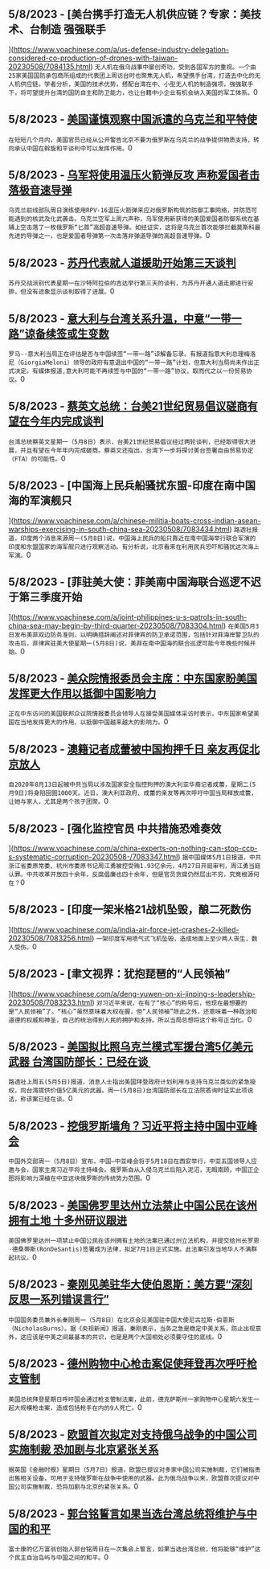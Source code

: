 
  ## 5/8/2023 - [美台携手打造无人机供应链？专家：美技术、台制造 强强联手

](https://www.voachinese.com/a/us-defense-industry-delegation-considered-co-production-of-drones-with-taiwan-20230508/7084135.html)
 ```无人机在俄乌战事中屡创奇功，受到各国军方的重视。一个由25家美国国防承包商所组成的代表团上周访台时也聚焦无人机，希望携手台湾，打造去中化的无人机供应链。学者分析，美国的技术优势，搭配台湾在中、小型无人机的制造强项，强强联手下，将可望提升台湾的国防自主和防卫能力，也让台籍中小企业有机会纳入美国的军工体系。```0
  ## 5/8/2023 - [美国谨慎观察中国派遣的乌克兰和平特使](https://www.voachinese.com/a/us-watches-with-caution-as-china-sends-peace-envoy-to-ukraine-20230508/7084031.html)
 ```在短短几个月内，美国官员已经从公开警告北京不要为俄罗斯在乌克兰的战争提供物质支持，转向承认中国在斡旋和平谈判中可以发挥作用。```0
  ## 5/8/2023 - [乌军将使用温压火箭弹反攻   声称爱国者击落极音速导弹](https://www.voachinese.com/a/ukrainian-army-conducted-combat-and-radiation-drills-near-eastern-front-line-20230509/7084002.html)
 ```乌克兰前线部队周日演练使用RPV-16温压火箭弹来应对俄罗斯构筑的防御工事网络，并防范可能遇到的核武及化武袭击。乌克兰空军上周六声称，乌军使用新获得的美国爱国者防御系统在基辅上空击落了一枚俄罗斯“匕首”高超音速导弹。如经证实，这将是乌克兰首次能够拦截莫斯科最先进的导弹之一，也是爱国者导弹第一次击落非弹道导弹的高超音速导弹。```0
  ## 5/8/2023 - [苏丹代表就人道援助开始第三天谈判](https://www.voachinese.com/a/sudan-peace-talk-into-third-day-20230508/7084000.html)
 ```苏丹交战派别代表星期一在沙特阿拉伯的吉达举行第三天的谈判，为苏丹开通人道走廊进行安排，但没有迹象显示谈判取得了进展。```0
  ## 5/8/2023 - [意大利与台湾关系升温，中意“一带一路”谅备续签或生变数](https://www.voachinese.com/a/italy-taiwan-china-20230508/7083840.html)
 ```罗马--意大利当局正在评估是否与中国续签“一带一路”谅解备忘录。有报道指意大利总理梅洛尼（GiorgiaMeloni）领导的政府有意退出中国的“一带一路”计划，但意大利当局尚未作出正式决定。有媒体报道,意大利可能不再续签与中国的“一带一路”协议，取而代之以一份贸易协议。```0
  ## 5/8/2023 - [蔡英文总统：台美21世纪贸易倡议磋商有望在今年内完成谈判](https://www.voachinese.com/a/taiwan-us-21st-century-trade-initiative-negotiations-expected-to-be-completed-this-year-20230508/7083443.html)
 ```台湾总统蔡英文星期一（5月8日）表示，台美21世纪贸易倡议经过两轮谈判，已经取得很大进展，并且有望在今年年内完成磋商。蔡英文还指出，台湾下一步将探讨美台签署自由贸易协定（FTA）的可能性。```0
  ## 5/8/2023 - [中国海上民兵船骚扰东盟-印度在南中国海的军演舰只

](https://www.voachinese.com/a/chinese-militia-boats-cross-indian-asean-warships-exercising-in-south-china-sea-20230508/7083434.html)
 ```路透社报道，印度两个消息来源周一(5月8日)说，中国海上民兵的船只靠近在南中国海举行联合军演的印度和东盟国家的海军舰只进行观察活动。有分析说，北京看来在利用民兵恐吓和骚扰这次海上军演。```0
  ## 5/8/2023 - [菲驻美大使：菲美南中国海联合巡逻不迟于第三季度开始

](https://www.voachinese.com/a/joint-philippines-u-s-patrols-in-south-china-sea-may-begin-by-third-quarter-20230508/7083304.html)
 ```在美国5月3日发布美菲双边防务准则，以明确措辞阐述对菲律宾的防卫承诺范围，包括针对菲海岸警卫队的攻击后，菲律宾驻美大使星期一(5月8日)说，美菲在南中国海的联合巡逻可能今年晚些时候开始。```0
  ## 5/8/2023 - [美众院情报委员会主席：中东国家盼美国发挥更大作用以抵御中国影响力 ](https://www.voachinese.com/a/house-intel-leaders-on-middle-east-trip-say-countries-seek-stronger-us-role-to-counter-china-20230508/7083276.html)
 ```正在中东访问的美国联邦众议院情报委员会领导人在接受美国媒体采访时表示，中东国家希望美国在当地发挥更大的作用，以抵御中国越来越大的影响力。```0
  ## 5/8/2023 - [澳籍记者成蕾被中国拘押千日 亲友再促北京放人](https://www.voachinese.com/a/missing-her-kids-aussie-journalist-cheng-lei-reaches-1000-days-in-chinese-jail-20230508/7083308.html)
 ```自2020年8月13日起被中共当局以涉及国家安全指控拘押的澳大利亚华裔记者成蕾，星期二(5月9日)将身陷囹圄1000天。近日，澳大利亚政府、成蕾的亲友等再次呼吁中国当局释放成蕾，让她与家人，尤其是两个孩子团聚。```0
  ## 5/8/2023 - [强化监控官员 中共措施恐难奏效



](https://www.voachinese.com/a/china-experts-on-nothing-can-stop-ccp-s-systematic-corruption-20230508-/7083347.html)
 ```据中国媒体5月1日报道，中共浙江省委原常委、杭州市委原书记周江勇被控受贿1.93亿余元，4月27日开庭审判，周江勇当庭认罪。中共改革开放四十余年，反腐倡廉也四十余年，但是官员贪腐仍然层出不穷，究竟根源何在？```0
  ## 5/8/2023 - [印度一架米格21战机坠毁，酿二死数伤

](https://www.voachinese.com/a/india-air-force-jet-crashes-2-killed-20230508/7083256.html)
 ```一架印度军用喷气式飞机坠毁，造成地面上至少两人丧生，数人受伤。```0
  ## 5/8/2023 - [聿文视界：犹抱琵琶的“人民领袖”

](https://www.voachinese.com/a/deng-yuwen-on-xi-jinping-s-leadership-20230508/7083233.html)
 ```对习近平来说，在有了“核心”的称号后，他现在最想要的是“人民领袖”了。“核心”虽然意味着大权在握，但“人民领袖”除此之外，还意味着一种政治和道德的权威和神圣，自己的统治得到人民的拥护和支持。所以当局总想将这个称号正当化。```0
  ## 5/8/2023 - [美国拟比照乌克兰模式军援台湾5亿美元武器 台湾国防部长：已经在谈 ](https://www.voachinese.com/a/taiwan-us-arms-aid-20230508/7083203.html)
 ```路透社上周五(5月5日)报道，消息人士指出美国拜登政府计划利用与支持乌克兰类似的紧急授权，向台湾提供价值5亿美元的武器。周一(5月8日)台湾国防部长在立法院答询时证实此项说法，称该案已经在谈。```0
  ## 5/8/2023 - [挖俄罗斯墙角？习近平将主持中国中亚峰会](https://www.voachinese.com/a/china-central-asia-summit-20230508/7083182.html)
 ```中国外交部周一（5月8日）宣布，中国—中亚峰会将于5月18日在西安举行，中亚五国领导人应邀与会，国家主席习近平将主持峰会。俄罗斯自从入侵乌克兰后陷入泥沼，无暇南顾，中国正企图将影响力深植在中亚这块俄罗斯的传统势力范围。```0
  ## 5/8/2023 - [美国佛罗里达州立法禁止中国公民在该州拥有土地 十多州研议跟进](https://www.voachinese.com/a/florida-leigislation-chinese-land-ownership-20230508/7083177.html)
 ```美国佛罗里达州一项禁止中国公民在该州拥有土地的法案已通过州立法机构，并提交给州长罗恩·德桑蒂斯(RonDeSantis)签署成为法律，拟定7月1日正式实施。此法案引发当地华人不满群起抗议。```0
  ## 5/8/2023 - [秦刚见美驻华大使伯恩斯：美方要“深刻反思一系列错误言行”](https://www.voachinese.com/a/chinese-foreign-minister-meets-us-ambassador-20230508/7083140.html)
 ```中国国务委员兼外长秦刚周一（5月8日）在北京会见美国驻中国大使尼古拉斯·伯恩斯（NicholasBurns）。据《央视新闻》报道，秦刚表示，当务之急是稳定中美关系，防止出现意外，这应该是中美之间最基本的共识，也是是两个大国相处必须要守住的底线。```0
  ## 5/8/2023 - [德州购物中心枪击案促使拜登再次呼吁枪支管制](https://www.voachinese.com/a/biden-texas-shooting-20230508/7083105.html)
 ```美国总统拜登星期日呼吁国会通过枪支管制法案，此前，德克萨斯州一家购物中心星期六发生一起大规模枪击案，造成包括枪手在内的9人死亡。```0
  ## 5/8/2023 - [ 欧盟首次拟定对支持俄乌战争的中国公司实施制裁 恐加剧与北京紧张关系](https://www.voachinese.com/a/eu-china-companies-20230507/7083084.html)
 ```据英国《金融时报》星期日（5月7日）报道，欧盟已提议对多家中国公司实施制裁，它们被指责出售相关设备，可用于支持俄罗斯在战争中使用的武器。此为俄乌战争以来，欧盟首次提议对中国公司实施制裁，恐将加剧与北京的紧张关系。```0
  ## 5/8/2023 - [郭台铭誓言如果当选台湾总统将维护与中国的和平](https://www.voachinese.com/a/foxconn-founder-vows-to-preserve-peace-with-china-if-elected-taiwan-president/7083044.html)
 ```富士康的亿万富翁创始人郭台铭周日在一次集会上誓言，如果当选台湾总统，他将能够“维护”这个民主自治岛屿与中国之间的和平。```0